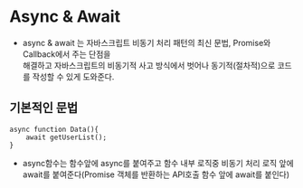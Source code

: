 # Async & Await
- async & await 는 자바스크립트 비동기 처리 패턴의 최신 문법, Promise와 Callback에서 주는 단점을  
  해결하고 자바스크립트의 비동기적 사고 방식에서 벗어나 동기적(절차적)으로 코드를 작성할 수 있게 도와준다.

## 기본적인 문법
    async function Data(){
        await getUserList();
    }
 - async함수는 함수앞에 async를 붙여주고 함수 내부 로직중 비동기 처리 로직 앞에 await를 붙여준다(Promise 객체를 반환하는 API호출 함수 앞에 await를 붙인다)